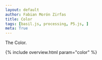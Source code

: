 ```yaml
---  
layout: default
author: Fabian Morón Zirfas
title: Color
tags: [basil.js, processing, P5.js, ]
meta: True
---  
```


The Color.  

{% include overview.html param="color" %}